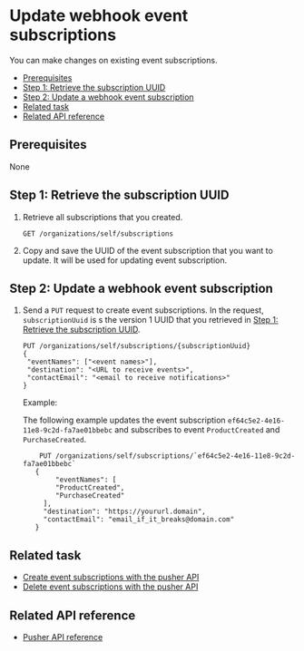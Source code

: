 Update webhook event subscriptions
=====================
You can make changes on existing event subscriptions.

* [Prerequisites](#prerequisites)
* [Step 1: Retrieve the subscription UUID](#step-1-retrieve-the-subscription-uuid)
* [Step 2: Update a webhook event subscription](#step-2-update-a-webhook-event-subscription)
* [Related task](#related-task)
* [Related API reference](#related-api-reference)

## Prerequisites
None
<!-- to be continued if any -->

## Step 1: Retrieve the subscription UUID

1. Retrieve all subscriptions that you created.

    ```
    GET /organizations/self/subscriptions
    ```

2. Copy and save the UUID of the event subscription that you want to update. It will be used for updating event subscription.


## Step 2: Update a webhook event subscription

1. Send a `PUT` request to create event subscriptions. In the request, `subscriptionUuid` is s the version 1 UUID that you retrieved in [Step 1: Retrieve the subscription UUID](#step-1-retrieve-the-subscription-uuid).
    
    ```
    PUT /organizations/self/subscriptions/{subscriptionUuid}
   {
     "eventNames": ["<event names>"],
     "destination": "<URL to receive events>",
     "contactEmail": "<email to receive notifications>"
   }   
    ```
  
    Example:
    
    The following example updates the event subscription `ef64c5e2-4e16-11e8-9c2d-fa7ae01bbebc` and subscribes to event `ProductCreated` and `PurchaseCreated`.
    ```
        PUT /organizations/self/subscriptions/`ef64c5e2-4e16-11e8-9c2d-fa7ae01bbebc`
       {
            "eventNames": [
            "ProductCreated",
            "PurchaseCreated"
         ],
         "destination": "https://yoururl.domain",
         "contactEmail": "email_if_it_breaks@domain.com"
       }   
    ```
    
## Related task
* [Create event subscriptions with the pusher API](create-webhook-event-subscriptions.md)
* [Delete event subscriptions with the pusher API](delete-webhook-event-subscriptions.md)

## Related API reference
* [Pusher API reference](../api-reference.md)
<!-- Add more references if needed. -->
